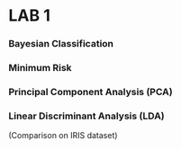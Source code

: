# __LAB 1__

### Bayesian Classification
### Minimum Risk
### Principal Component Analysis  (PCA)
### Linear Discriminant Analysis  (LDA)
 (Comparison on IRIS dataset)
